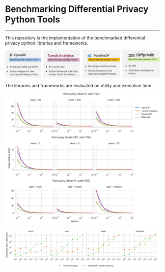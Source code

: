 # Benchmarking Differential Privacy Python Tools 
------------------------

This repository is the implementation of the benchmarked differential privacy python libraries and frameworks. 

![Benchamarked tools](images/benchmarked_tools.png)

The libraries and frameworks are evaluated on utility and execution time. 

![Utility Analysis](images/sum_utility_analysis.png)

![Execution Time](images/spark_execution_time.png)
